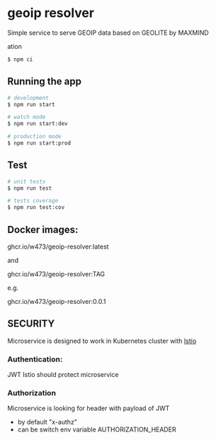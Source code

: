 # geoip resolver
Simple service to serve GEOIP data based on GEOLITE by MAXMIND

ation

```bash
$ npm ci
```

## Running the app

```bash
# development
$ npm run start

# watch mode
$ npm run start:dev

# production mode
$ npm run start:prod
```

## Test

```bash
# unit tests
$ npm run test

# tests coverage
$ npm run test:cov
```

## Docker images:
ghcr.io/w473/geoip-resolver:latest

and

ghcr.io/w473/geoip-resolver:TAG

e.g.

ghcr.io/w473/geoip-resolver:0.0.1

## SECURITY
Microservice is designed to work in Kubernetes cluster
with [Istio](https://istio.io/)

### Authentication:
JWT
Istio should protect microservice

### Authorization
Microservice is looking for header with payload of JWT
- by default "x-authz"
- can be switch env variable AUTHORIZATION_HEADER
